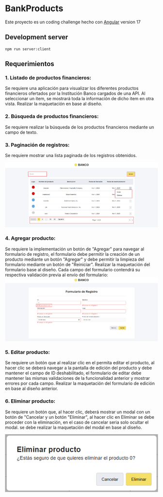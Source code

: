 # BankProducts

Este proyecto es un coding challenge hecho con [Angular](https://github.com/angular/angular-cli) version 17

## Development server

    npm run server:client

## Requerimientos

### 1. Listado de productos financieros:

Se requiere una aplicación para visualizar los diferentes productos financieros ofertados por la Institución Banco cargados de una API. Al seleccionar un item, se mostrará toda la información de dicho item en otra vista. Realizar la maquetación en base al diseño.

### 2. Búsqueda de productos financieros:

Se requiere realizar la búsqueda de los productos financieros mediante un campo de
texto.

### 3. Paginación de registros:

Se requiere mostrar una lista paginada de los registros obtenidos.

![screen capture](./.assets/SC01.png)

### 4. Agregar producto:

Se requiere la implementación un botón de "Agregar" para navegar al formulario de
registro, el formulario debe permitir la creación de un producto mediante un botón
"Agregar" y debe permitir la limpieza del formulario mediante un botón de "Reiniciar".
Realizar la maquetación del formulario base al diseño.
Cada campo del formulario contendrá su respectiva validación previa al envío del
formulario:
![screen capture](./.assets/SC02.png)

### 5. Editar producto:

Se requiere un botón que al realizar clic en el permita editar el producto, al hacer clic
se deberá navegar a la pantalla de edición del producto y debe mantener el campo
de ID deshabilitado, el formulario de editar debe mantener las mismas validaciones
de la funcionalidad anterior y mostrar errores por cada campo. Realizar la maquetación
del formulario de edición en base al diseño anterior.

### 6. Eliminar producto:

Se requiere un botón que, al hacer clic, deberá mostrar un modal con un botón de
"Cancelar y un botón "Eliminar", al hacer clic en Eliminar se debe proceder con la
eliminación, en el caso de cancelar seria solo ocultar el modal. se debe realizar la
maquetación del modal en base al diseño.

![screen capture](./.assets/SC03.png)
